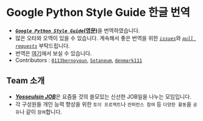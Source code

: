 # Google Python Style Guide 한글 번역

- [**_`Google Python Style Guide`_(영문)**](http://google.github.io/styleguide/pyguide.html)을 번역하였습니다.
- 많은 오타와 오역이 있을 수 있습니다. 계속해서 좋은 번역을 위한 [_`issues`_](https://github.com/Yosseulsin-JOB/Google-Python-Style-Guide-kor/issues)와 [_`pull requests`_](https://github.com/Yosseulsin-JOB/Google-Python-Style-Guide-kor/pulls) 부탁드립니다.
- 번역은 [여기](./Google&#32;Python&#32;Style&#32;Guide&#32;kor.md)에서 보실 수 있습니다.
- Contributors : [`0113bernoyoun`](https://github.com/0113bernoyoun), [`Sotaneum`](https://github.com/Sotaneum), [`denmark111`](https://github.com/denmark111)

## Team 소개

- [**_Yosseulsin JOB_**](https://github.com/Yosseulsin-JOB)은 요즘들 것의 쓸모있는 신선한 JOB일을 나누는 모임입니다.
- 각 구성원들 개인 능력 향상을 위한 `토이 프로젝트`나 `컨퍼런스 참여` 등 `다양한 활동`을 `공유`나 같이 `참여`합니다.
